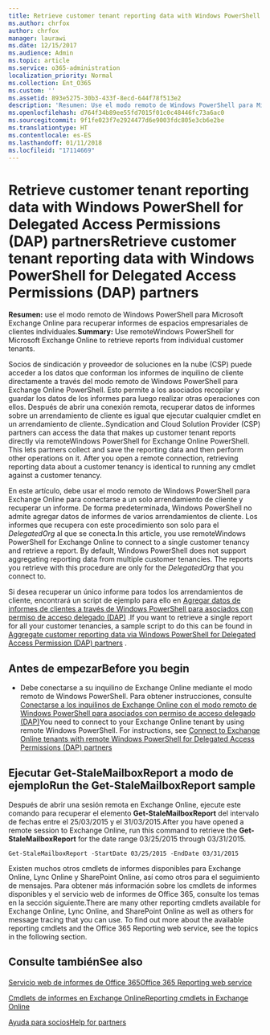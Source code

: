 ```yaml
---
title: Retrieve customer tenant reporting data with Windows PowerShell for Delegated Access Permissions (DAP) partners
ms.author: chrfox
author: chrfox
manager: laurawi
ms.date: 12/15/2017
ms.audience: Admin
ms.topic: article
ms.service: o365-administration
localization_priority: Normal
ms.collection: Ent_O365
ms.custom: ''
ms.assetid: 893e5275-30b3-433f-8ecd-644f78f513e2
description: 'Resumen: Use el modo remoto de Windows PowerShell para Microsoft Exchange Online para recuperar informes de inquilinos de cliente individuales.'
ms.openlocfilehash: d764f34b89ee55fd7015f01c0c48446fc73a6ac0
ms.sourcegitcommit: 9f1fe023f7e2924477d6e9003fdc805e3cb6e2be
ms.translationtype: HT
ms.contentlocale: es-ES
ms.lasthandoff: 01/11/2018
ms.locfileid: "17114669"
---
```

# <a name="retrieve-customer-tenant-reporting-data-with-windows-powershell-for-delegated-access-permissions-dap-partners"></a><span data-ttu-id="eb140-103">Retrieve customer tenant reporting data with Windows PowerShell for Delegated Access Permissions (DAP) partners</span><span class="sxs-lookup"><span data-stu-id="eb140-103">Retrieve customer tenant reporting data with Windows PowerShell for Delegated Access Permissions (DAP) partners</span></span>

 <span data-ttu-id="eb140-104">**Resumen:** use el modo remoto de Windows PowerShell para Microsoft Exchange Online para recuperar informes de espacios empresariales de clientes individuales.</span><span class="sxs-lookup"><span data-stu-id="eb140-104">**Summary:** Use remoteWindows PowerShell for Microsoft Exchange Online to retrieve reports from individual customer tenants.</span></span>
  
<span data-ttu-id="eb140-p101">Socios de sindicación y proveedor de soluciones en la nube (CSP) puede acceder a los datos que conforman los informes de inquilino de cliente directamente a través del modo remoto de Windows PowerShell para Exchange Online PowerShell. Esto permite a los asociados recopilar y guardar los datos de los informes para luego realizar otras operaciones con ellos. Después de abrir una conexión remota, recuperar datos de informes sobre un arrendamiento de cliente es igual que ejecutar cualquier cmdlet en un arrendamiento de cliente..</span><span class="sxs-lookup"><span data-stu-id="eb140-p101">Syndication and Cloud Solution Provider (CSP) partners can access the data that makes up customer tenant reports directly via remoteWindows PowerShell for Exchange Online PowerShell. This lets partners collect and save the reporting data and then perform other operations on it. After you open a remote connection, retrieving reporting data about a customer tenancy is identical to running any cmdlet against a customer tenancy.</span></span>
  
<span data-ttu-id="eb140-p102">En este artículo, debe usar el modo remoto de Windows PowerShell para Exchange Online para conectarse a un solo arrendamiento de cliente y recuperar un informe. De forma predeterminada, Windows PowerShell no admite agregar datos de informes de varios arrendamientos de cliente. Los informes que recupera con este procedimiento son solo para el  _DelegatedOrg_ al que se conecta.</span><span class="sxs-lookup"><span data-stu-id="eb140-p102">In this article, you use remoteWindows PowerShell for Exchange Online to connect to a single customer tenancy and retrieve a report. By default, Windows PowerShell does not support aggregating reporting data from multiple customer tenancies. The reports you retrieve with this procedure are only for the  _DelegatedOrg_ that you connect to.</span></span>
  
<span data-ttu-id="eb140-111">Si desea recuperar un único informe para todos los arrendamientos de cliente, encontrará un script de ejemplo para ello en [Agregar datos de informes de clientes a través de Windows PowerShell para asociados con permiso de acceso delegado (DAP)](aggregate-customer-reporting-data-via-windows-powershell-for-delegated-access-pe.md) .</span><span class="sxs-lookup"><span data-stu-id="eb140-111">If you want to retrieve a single report for all your customer tenancies, a sample script to do this can be found in [Aggregate customer reporting data via Windows PowerShell for Delegated Access Permission (DAP) partners](aggregate-customer-reporting-data-via-windows-powershell-for-delegated-access-pe.md) .</span></span>
  
## <a name="before-you-begin"></a><span data-ttu-id="eb140-112">Antes de empezar</span><span class="sxs-lookup"><span data-stu-id="eb140-112">Before you begin</span></span>

- <span data-ttu-id="eb140-p103">Debe conectarse a su inquilino de Exchange Online mediante el modo remoto de Windows PowerShell. Para obtener instrucciones, consulte [Conectarse a los inquilinos de Exchange Online con el modo remoto de Windows PowerShell para asociados con permiso de acceso delegado (DAP)](connect-to-exchange-online-tenants-with-remote-windows-powershell-for-delegated.md)</span><span class="sxs-lookup"><span data-stu-id="eb140-p103">You need to connect to your Exchange Online tenant by using remote Windows PowerShell. For instructions, see [Connect to Exchange Online tenants with remote Windows PowerShell for Delegated Access Permissions (DAP) partners](connect-to-exchange-online-tenants-with-remote-windows-powershell-for-delegated.md)</span></span>
    
## <a name="run-the-get-stalemailboxreport-sample"></a><span data-ttu-id="eb140-115">Ejecutar Get-StaleMailboxReport a modo de ejemplo</span><span class="sxs-lookup"><span data-stu-id="eb140-115">Run the Get-StaleMailboxReport sample</span></span>

<span data-ttu-id="eb140-116">Después de abrir una sesión remota en Exchange Online, ejecute este comando para recuperar el elemento **Get-StaleMailboxReport** del intervalo de fechas entre el 25/03/2015 y el 31/03/2015.</span><span class="sxs-lookup"><span data-stu-id="eb140-116">After you have opened a remote session to Exchange Online, run this command to retrieve the **Get-StaleMailboxReport** for the date range 03/25/2015 through 03/31/2015.</span></span>
  
```
Get-StaleMailboxReport -StartDate 03/25/2015 -EndDate 03/31/2015
```

<span data-ttu-id="eb140-p104">Existen muchos otros cmdlets de informes disponibles para Exchange Online, Lync Online y SharePoint Online, así como otros para el seguimiento de mensajes. Para obtener más información sobre los cmdlets de informes disponibles y el servicio web de informes de Office 365, consulte los temas en la sección siguiente.</span><span class="sxs-lookup"><span data-stu-id="eb140-p104">There are many other reporting cmdlets available for Exchange Online, Lync Online, and SharePoint Online as well as others for message tracing that you can use. To find out more about the available reporting cmdlets and the Office 365 Reporting web service, see the topics in the following section.</span></span>
  
## <a name="see-also"></a><span data-ttu-id="eb140-119">Consulte también</span><span class="sxs-lookup"><span data-stu-id="eb140-119">See also</span></span>

#### 

[<span data-ttu-id="eb140-120">Servicio web de informes de Office 365</span><span class="sxs-lookup"><span data-stu-id="eb140-120">Office 365 Reporting web service</span></span>](https://go.microsoft.com/fwlink/p/?LinkId=532777)
  
[<span data-ttu-id="eb140-121">Cmdlets de informes en Exchange Online</span><span class="sxs-lookup"><span data-stu-id="eb140-121">Reporting cmdlets in Exchange Online</span></span>](https://go.microsoft.com/fwlink/p/?LinkId=526430)
  
[<span data-ttu-id="eb140-122">Ayuda para socios</span><span class="sxs-lookup"><span data-stu-id="eb140-122">Help for partners</span></span>](https://go.microsoft.com/fwlink/p/?LinkID=533477)

